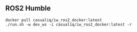 ## ROS2 Humble

```shell
docker pull casualiq/iw_ros2_docker:latest
./run.sh -w dev_ws -i casualiq/iw_ros2_docker:latest -r
```